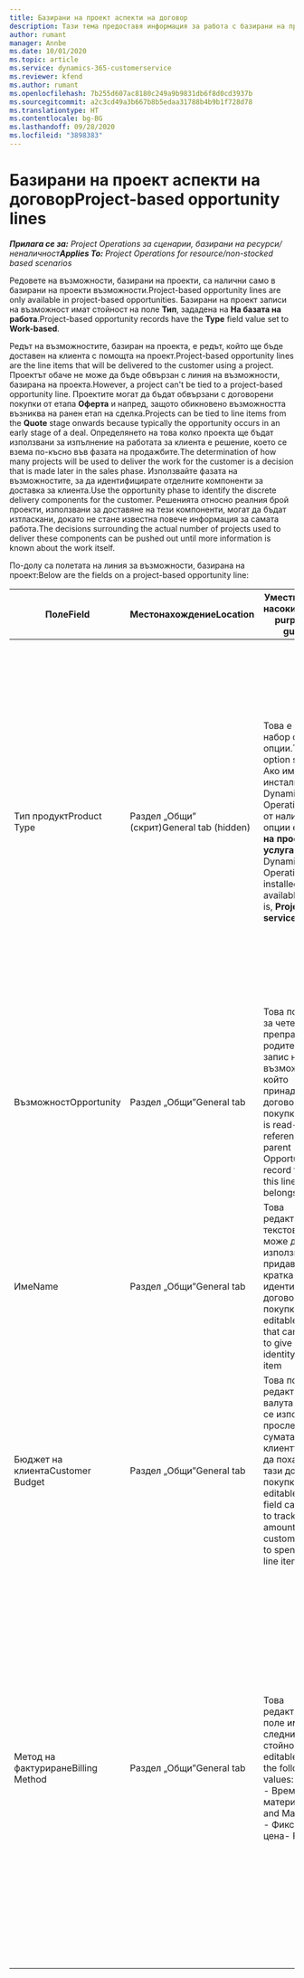 ```yaml
---
title: Базирани на проект аспекти на договор
description: Тази тема предоставя информация за работа с базирани на проект редове на възможност.
author: rumant
manager: Annbe
ms.date: 10/01/2020
ms.topic: article
ms.service: dynamics-365-customerservice
ms.reviewer: kfend
ms.author: rumant
ms.openlocfilehash: 7b255d607ac8180c249a9b9831db6f8d0cd3937b
ms.sourcegitcommit: a2c3cd49a3b667b8b5edaa31788b4b9b1f728d78
ms.translationtype: HT
ms.contentlocale: bg-BG
ms.lasthandoff: 09/28/2020
ms.locfileid: "3898383"
---
```

# <a name="project-based-opportunity-lines"></a><span data-ttu-id="afbc0-103">Базирани на проект аспекти на договор</span><span class="sxs-lookup"><span data-stu-id="afbc0-103">Project-based opportunity lines</span></span>

<span data-ttu-id="afbc0-104">_**Прилага се за:** Project Operations за сценарии, базирани на ресурси/неналичност_</span><span class="sxs-lookup"><span data-stu-id="afbc0-104">_**Applies To:** Project Operations for resource/non-stocked based scenarios_</span></span>


<span data-ttu-id="afbc0-105">Редовете на възможности, базирани на проекти, са налични само в базирани на проекти възможности.</span><span class="sxs-lookup"><span data-stu-id="afbc0-105">Project-based opportunity lines are only available in project-based opportunities.</span></span> <span data-ttu-id="afbc0-106">Базирани на проект записи на възможност имат стойност на поле **Тип**, зададена на **На базата на работа**.</span><span class="sxs-lookup"><span data-stu-id="afbc0-106">Project-based opportunity records have the **Type** field value set to **Work-based**.</span></span>

<span data-ttu-id="afbc0-107">Редът на възможностите, базиран на проекта, е редът, който ще бъде доставен на клиента с помощта на проект.</span><span class="sxs-lookup"><span data-stu-id="afbc0-107">Project-based opportunity lines are the line items that will be delivered to the customer using a project.</span></span> <span data-ttu-id="afbc0-108">Проектът обаче не може да бъде обвързан с линия на възможности, базирана на проекта.</span><span class="sxs-lookup"><span data-stu-id="afbc0-108">However, a project can't be tied to a project-based opportunity line.</span></span> <span data-ttu-id="afbc0-109">Проектите могат да бъдат обвързани с договорени покупки от етапа **Оферта** и напред, защото обикновено възможността възниква на ранен етап на сделка.</span><span class="sxs-lookup"><span data-stu-id="afbc0-109">Projects can be tied to line items from the **Quote** stage onwards because typically the opportunity occurs in an early stage of a deal.</span></span> <span data-ttu-id="afbc0-110">Определянето на това колко проекта ще бъдат използвани за изпълнение на работата за клиента е решение, което се взема по-късно във фазата на продажбите.</span><span class="sxs-lookup"><span data-stu-id="afbc0-110">The determination of how many projects will be used to deliver the work for the customer is a decision that is made later in the sales phase.</span></span> <span data-ttu-id="afbc0-111">Използвайте фазата на възможностите, за да идентифицирате отделните компоненти за доставка за клиента.</span><span class="sxs-lookup"><span data-stu-id="afbc0-111">Use the opportunity phase to identify the discrete delivery components for the customer.</span></span> <span data-ttu-id="afbc0-112">Решенията относно реалния брой проекти, използвани за доставяне на тези компоненти, могат да бъдат изтласкани, докато не стане известна повече информация за самата работа.</span><span class="sxs-lookup"><span data-stu-id="afbc0-112">The decisions surrounding the actual number of projects used to deliver these components can be pushed out until more information is known about the work itself.</span></span>

<span data-ttu-id="afbc0-113">По-долу са полетата на линия за възможности, базирана на проект:</span><span class="sxs-lookup"><span data-stu-id="afbc0-113">Below are the fields on a project-based opportunity line:</span></span>

| <span data-ttu-id="afbc0-114">**Поле**</span><span class="sxs-lookup"><span data-stu-id="afbc0-114">**Field**</span></span> | <span data-ttu-id="afbc0-115">**Местонахождение**</span><span class="sxs-lookup"><span data-stu-id="afbc0-115">**Location**</span></span> | <span data-ttu-id="afbc0-116">**Уместност, цел и насоки**</span><span class="sxs-lookup"><span data-stu-id="afbc0-116">**Relevance, purpose, and guidance**</span></span> | <span data-ttu-id="afbc0-117">**Въздействие надолу по течението**</span><span class="sxs-lookup"><span data-stu-id="afbc0-117">**Downstream impact**</span></span> |
| --- | --- | --- | --- |
| <span data-ttu-id="afbc0-118">Тип продукт</span><span class="sxs-lookup"><span data-stu-id="afbc0-118">Product Type</span></span> | <span data-ttu-id="afbc0-119">Раздел „Общи” (скрит)</span><span class="sxs-lookup"><span data-stu-id="afbc0-119">General tab (hidden)</span></span> | <span data-ttu-id="afbc0-120">Това е поле за набор от опции.</span><span class="sxs-lookup"><span data-stu-id="afbc0-120">This is an option set field.</span></span> <span data-ttu-id="afbc0-121">Ако имате инсталиран Dynamics 365 Operations, една от наличните опции е **Базирана на проект услуга**.</span><span class="sxs-lookup"><span data-stu-id="afbc0-121">If you have Dynamics 365 Operations installed, one the available options is, **Project-based service**.</span></span>  | <span data-ttu-id="afbc0-122">Стойността на това поле е зададена на **Услуга, базирана на проекти**, когато създавате линия за възможности, базирана на проект, от мрежата на линиите, базирани на проекта, във възможност.</span><span class="sxs-lookup"><span data-stu-id="afbc0-122">The value of this field is set to **Project-based service** when you create the project-based opportunity line from the project-based lines grid on the Opportunity.</span></span> <br> <span data-ttu-id="afbc0-123">Ако промените или замените тази стойност, функционалността на проекта няма да бъде активирана за вашите проекти, базирани на договорени покупки.</span><span class="sxs-lookup"><span data-stu-id="afbc0-123">If you change or override this value, the project functionality won't be enabled on your project-based line items.</span></span> |
| <span data-ttu-id="afbc0-124">Възможност</span><span class="sxs-lookup"><span data-stu-id="afbc0-124">Opportunity</span></span> | <span data-ttu-id="afbc0-125">Раздел „Общи”</span><span class="sxs-lookup"><span data-stu-id="afbc0-125">General tab</span></span> | <span data-ttu-id="afbc0-126">Това поле е само за четене и препраща към родителския запис на възможност, към който принадлежи тази договорена покупка.</span><span class="sxs-lookup"><span data-stu-id="afbc0-126">This field is read-only and references the parent Opportunity record to which this line item belongs.</span></span> | <span data-ttu-id="afbc0-127">Няма въздействие на това поле надолу по веригата.</span><span class="sxs-lookup"><span data-stu-id="afbc0-127">There is no downstream impact of this field.</span></span> |
| <span data-ttu-id="afbc0-128">Име</span><span class="sxs-lookup"><span data-stu-id="afbc0-128">Name</span></span> | <span data-ttu-id="afbc0-129">Раздел „Общи”</span><span class="sxs-lookup"><span data-stu-id="afbc0-129">General tab</span></span> | <span data-ttu-id="afbc0-130">Това редактируемо текстово поле може да се използва за придаване на кратка идентичност на договорената покупка</span><span class="sxs-lookup"><span data-stu-id="afbc0-130">This is an editable text field that can be used to give a short identity to this line item</span></span> | <span data-ttu-id="afbc0-131">Тази стойност се пренася в линията на офертата, когато създавате оферта от тази възможност</span><span class="sxs-lookup"><span data-stu-id="afbc0-131">This value is carried over to the quote line when you create a quote from this opportunity</span></span> |
| <span data-ttu-id="afbc0-132">Бюджет на клиента</span><span class="sxs-lookup"><span data-stu-id="afbc0-132">Customer Budget</span></span> | <span data-ttu-id="afbc0-133">Раздел „Общи”</span><span class="sxs-lookup"><span data-stu-id="afbc0-133">General tab</span></span> | <span data-ttu-id="afbc0-134">Това поле за редактиране на валута може да се използва за проследяване на сумата, която клиентът е готов да похарчи за тази договорена покупка.</span><span class="sxs-lookup"><span data-stu-id="afbc0-134">This editable currency field can be used to track the amount that the customer is willing to spend for this line item.</span></span> | <span data-ttu-id="afbc0-135">Тази стойност се пренася към съответното поле на офертата, когато създавате оферта от тази възможност</span><span class="sxs-lookup"><span data-stu-id="afbc0-135">This value is carried over to the corresponding field on the quote line when you create a quote from this opportunity</span></span> |
| <span data-ttu-id="afbc0-136">Метод на фактуриране</span><span class="sxs-lookup"><span data-stu-id="afbc0-136">Billing Method</span></span> | <span data-ttu-id="afbc0-137">Раздел „Общи”</span><span class="sxs-lookup"><span data-stu-id="afbc0-137">General tab</span></span> | <span data-ttu-id="afbc0-138">Това редактируемо поле има следните стойности:</span><span class="sxs-lookup"><span data-stu-id="afbc0-138">This editable field has the following values:</span></span></br><span data-ttu-id="afbc0-139">- Време и материал</span><span class="sxs-lookup"><span data-stu-id="afbc0-139">- Time and Material</span></span></br><span data-ttu-id="afbc0-140">- Фиксирана цена</span><span class="sxs-lookup"><span data-stu-id="afbc0-140">- Fixed Price</span></span> | <span data-ttu-id="afbc0-141">Тази стойност се пренася към съответното поле на офертата, когато създавате оферта от тази възможност.</span><span class="sxs-lookup"><span data-stu-id="afbc0-141">This value is carried over to the corresponding field on the quote line when you create a quote from this opportunity.</span></span> <span data-ttu-id="afbc0-142">След като редът на офертата е създаден, полето е заключено и не може да бъде променено.</span><span class="sxs-lookup"><span data-stu-id="afbc0-142">After the quote line is created, the field is locked and can't be changed.</span></span> <span data-ttu-id="afbc0-143">Задайте тази стойност на полето възможно най-точно.</span><span class="sxs-lookup"><span data-stu-id="afbc0-143">Assign this field value as accurately as possible.</span></span> <span data-ttu-id="afbc0-144">Ако трябва да промените стойността на това поле на линията на офертата, изтрийте и създайте отново линията на офертата.</span><span class="sxs-lookup"><span data-stu-id="afbc0-144">If you need to change the value of this field on the quote line, delete and re-create the quote line.</span></span> |
